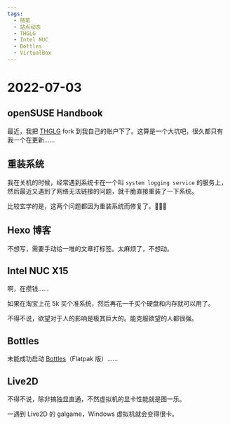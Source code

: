 ```yaml
---
tags:
  - 随笔
  - 站点动态
  - THGLG
  - Intel NUC
  - Bottles
  - VirtualBox
---
```


# 2022-07-03

## openSUSE Handbook

最近，我把 [THGLG](https://github.com/linuxhitchhiker/THGLG) fork 到我自己的账户下了。这算是一个大坑吧，很久都只有我一个在更新……

## 重装系统

我在关机的时候，经常遇到系统卡在一个叫 `system logging service` 的服务上，然后最近又遇到了网络无法链接的问题，就干脆直接重装了一下系统。

比较玄学的是，这两个问题都因为重装系统而修复了。🤣🤣🤣

## Hexo 博客

不想写，需要手动给一堆的文章打标签。太麻烦了，不想动。

## Intel NUC X15

啊，在攒钱……

如果在淘宝上花 5k 买个准系统，然后再花一千买个硬盘和内存就可以用了。

不得不说，欲望对于人的影响是极其巨大的。能克服欲望的人都很强。

## Bottles

未能成功启动 [Bottles](https://flathub.org/apps/details/com.usebottles.bottles)（Flatpak 版）……

## Live2D

不得不说，除非搞独显直通，不然虚拟机的显卡性能就是图一乐。

一遇到 Live2D 的 galgame，Windows 虚拟机就会变得很卡。